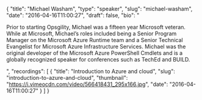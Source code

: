 {
  "title": "Michael Washam",
  "type": "speaker",
  "slug": "michael-washam",
  "date": "2016-04-16T11:00:27",
  "draft": false,
  "bio": "<p>Prior to starting Opsgility, Michael was a fifteen year Microsoft veteran. While at Microsoft, Michael’s roles included being a Senior Program Manager on the Microsoft Azure Runtime team and a Senior Technical Evangelist for Microsoft Azure Infrastructure Services. Michael was the original developer of the Microsoft Azure PowerShell Cmdlets and is a globally recognized speaker for conferences such as TechEd and BUILD.</p>",
  "recordings": [
    {
      "title": "Introduction to Azure and cloud",
      "slug": "introduction-to-azure-and-cloud",
      "thumbnail": "https://i.vimeocdn.com/video/566418431_295x166.jpg",
      "date": "2016-04-16T11:00:27"
    }
  ]
}